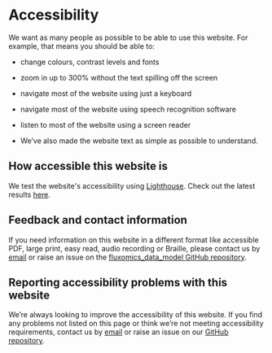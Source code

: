 # Accessibility

We want as many people as possible to be able to use this website. For example, that means you should be able to:

- change colours, contrast levels and fonts

- zoom in up to 300% without the text spilling off the screen

- navigate most of the website using just a keyboard

- navigate most of the website using speech recognition software

- listen to most of the website using a screen reader

- We’ve also made the website text as simple as possible to understand.

## How accessible this website is

We test the website's accessibility using [Lighthouse](https://developer.chrome.com/docs/lighthouse/overview/). Check out the latest results [here](https://github.com/dtu-qmcm/fluxomics_data_model/actions/workflows/test_docs.yml).

## Feedback and contact information

If you need information on this website in a different format like accessible
PDF, large print, easy read, audio recording or Braille, please contact us by
[email](mailto:tedgro@dtu.dk) or raise an issue on the [fluxomics_data_model GitHub repository](https://github.com/dtu-qmcm/fluxomics_data_model/issues).

## Reporting accessibility problems with this website

We’re always looking to improve the accessibility of this website. If you find
any problems not listed on this page or think we’re not meeting accessibility
requirements, contact us by [email](mailto:tedgro@dtu.dk) or raise
an issue on our [GitHub repository](https://github.com/dtu-qmcm/fluxomics_data_model/issues).

